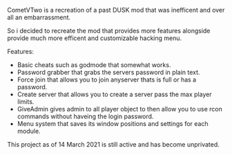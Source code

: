 CometVTwo is a recreation of a past DUSK mod that was inefficent and over all an embarrassment.

So i decided to recreate the mod that provides more features alongside provide much more efficent and customizable hacking menu.

Features:
- Basic cheats such as godmode that somewhat works.
- Password grabber that grabs the servers password in plain text.
- Force join that allows you to join anyserver thats is full or has a password.
- Create server that allows you to create a server pass the max player limits.
- GiveAdmin gives admin to all player object to then allow you to use rcon commands without haveing the login password.
- Menu system that saves its window positions and settings for each module.

This project as of 14 March 2021 is still active and has become unprivated.
